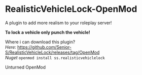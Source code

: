 # RealisticVehicleLock-OpenMod
A plugin to add more realism to your roleplay server!

**To lock a vehicle only punch the vehicle!**

Where i can download this plugin?<br />
*Here:* https://github.com/Senior-S/RealisticVehicleLock/releases/tag/OpenMod <br />
*Nuget* `openmod install ss.realisticvehiclelock`

Unturned OpenMod
